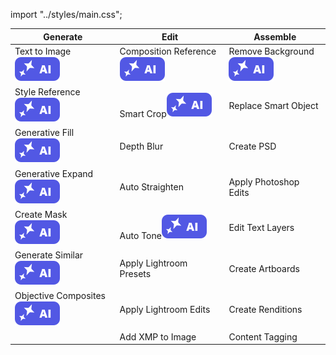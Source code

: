 import "../styles/main.css";

| Generate      | Edit                  | Assemble              |
| ----- | ------------------- | --------------------- |
| <div className="aiImages">Text to Image ![AI](./images/AI_icon.svg)</div>   | <div className="aiImages">Composition Reference ![AI](./images/AI_icon.svg)</div>   | <div className="aiImages">Remove Background![AI](./images/AI_icon.svg)</div> | Run Photoshop Actions |
| <div className="aiImages">Style Reference ![AI images](./images/AI_icon.svg)</div>   | <div className="aiImages">Smart Crop![AI images](./images/AI_icon.svg)</div>        | Replace Smart Object  |
| <div className="aiImages">Generative Fill ![AI images](./images/AI_icon.svg)</div>    | Depth Blur                                                                           | Create PSD            |
| <div className="aiImages">Generative Expand  ![AI images](./images/AI_icon.svg)</div> | <div className="aiImages">Auto Straighten</div>   | Apply Photoshop Edits |
| <div className="aiImages">Create Mask ![AI images](./images/AI_icon.svg)</div>                                                                        | <div className="aiImages">Auto Tone![AI images](./images/AI_icon.svg)</div>         | Edit Text Layers      |
| <div className="aiImages">Generate Similar ![AI images](./images/AI_icon.svg)</div>| Apply Lightroom Presets                                                             | Create Artboards       |
| <div className="aiImages">Objective Composites ![AI images](./images/AI_icon.svg)</div>         | Apply Lightroom Edits | Create Renditions |
| | Add XMP to Image                                                                     | Content Tagging                   |
